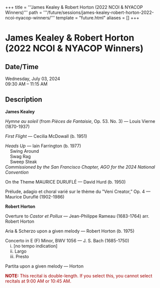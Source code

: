 +++
title = '''James Kealey & Robert Horton (2022 NCOI & NYACOP Winners)'''
path = '''/future/sessions/james-kealey-robert-horton-2022-ncoi-nyacop-winners/'''
template = "future.html"
aliases = []
+++

<h1>James Kealey & Robert Horton (2022 NCOI & NYACOP Winners)</h1>

<h2>Date/Time</h2>
<p>Wednesday, July 03, 2024<br>
09:30 AM – 11:15 AM</p>
<h2>Description</h2>

<div class="ag87-crtemvc-hsbk"><div class="css-vsf5of"><p class="carina-rte-public-DraftStyleDefault-block"><span style="font-weight: bold;">James Kealey</span></p><p class="carina-rte-public-DraftStyleDefault-block"><span style="font-style: italic;">Hymne au soleil </span>(from <span style="font-style: italic;">Pièces de Fantaisie</span>, Op. 53. No. 3) — Louis Vierne (1870-1937)</p><p class="carina-rte-public-DraftStyleDefault-block"><span style="font-style: italic;">First Flight</span> — Cecilia McDowall (b. 1951)</p><p class="carina-rte-public-DraftStyleDefault-block"><span style="font-style: italic;">Heads Up</span> — Iain Farrington (b. 1977)<br>&nbsp; &nbsp; Swing Around<br>&nbsp; &nbsp; Swag Rag<br>&nbsp; &nbsp; Sweep Steak<br><span style="font-style: italic;">Commissioned by the San Francisco Chapter, AGO for the 2024 National Convention</span></p><p class="carina-rte-public-DraftStyleDefault-block">On the Theme MAURICE DURUFLÉ — David Hurd (b. 1950)</p><p class="carina-rte-public-DraftStyleDefault-block">Prélude, adagio et choral varié sur le thème du "Veni Creator,” Op. 4 — Maurice Duruflé (1902-1986)</p><p class="carina-rte-public-DraftStyleDefault-block"><span style="font-weight: bold;">Robert Horton</span></p><p class="carina-rte-public-DraftStyleDefault-block">Overture to <span style="font-style: italic;">Castor et Pollux</span> — Jean-Philippe Rameau (1683-1764) arr. Robert Horton</p><p class="carina-rte-public-DraftStyleDefault-block">Aria &amp; Scherzo upon a given melody — Robert Horton (b. 1975)</p><p class="carina-rte-public-DraftStyleDefault-block">Concerto in E (F) Minor, BWV 1056 — J. S. Bach (1685-1750)<br>&nbsp; &nbsp; i. [no tempo indication]<br>&nbsp; &nbsp; ii. Largo<br>&nbsp; &nbsp; iii. Presto</p><p class="carina-rte-public-DraftStyleDefault-block">Partita upon a given melody — Horton</p><p class="carina-rte-public-DraftStyleDefault-block"><span style="color: rgb(160,0,0);"><span style="font-weight: bold;">NOTE:</span> This recital is double-length. If you select this, you cannot select recitals at 9:00 AM or 10:45 AM.</span></p></div></div>


